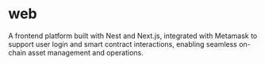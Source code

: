 # web
A frontend platform built with Nest and Next.js, integrated with Metamask to support user login and smart contract interactions, enabling seamless on-chain asset management and operations.
